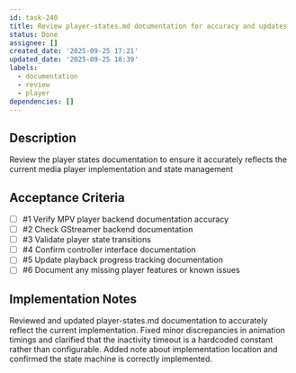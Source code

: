 ```yaml
---
id: task-240
title: Review player-states.md documentation for accuracy and updates
status: Done
assignee: []
created_date: '2025-09-25 17:21'
updated_date: '2025-09-25 18:39'
labels:
  - documentation
  - review
  - player
dependencies: []
---
```


## Description

Review the player states documentation to ensure it accurately reflects the current media player implementation and state management

## Acceptance Criteria
<!-- AC:BEGIN -->
- [ ] #1 Verify MPV player backend documentation accuracy
- [ ] #2 Check GStreamer backend documentation
- [ ] #3 Validate player state transitions
- [ ] #4 Confirm controller interface documentation
- [ ] #5 Update playback progress tracking documentation
- [ ] #6 Document any missing player features or known issues
<!-- AC:END -->

## Implementation Notes

Reviewed and updated player-states.md documentation to accurately reflect the current implementation. Fixed minor discrepancies in animation timings and clarified that the inactivity timeout is a hardcoded constant rather than configurable. Added note about implementation location and confirmed the state machine is correctly implemented.
